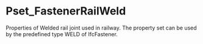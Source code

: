 # Pset_FastenerRailWeld

Properties of Welded rail joint used in railway. The property set can be used by the predefined type WELD of IfcFastener.<!-- end of definition -->
